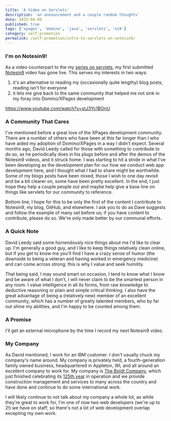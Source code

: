 ```yaml
---
title: 'A Video on Servlets'
description: 'an announcement and a couple random thoughts'
date: 2015-04-09
published: true
tags: ['xpages', 'domino', 'java', 'servlets', 'ni9']
category: self-promotion
permalink: /self-promotion/intro-to-servlets-on-notesin9/
---
```


<!-- {% include series.html %} -->

### I'm on Notesin9!

As a video counterpart to the my [series on servlets](/servlet-series/), my first submitted [Notesin9](https://www.notesin9.com/2015/04/09/notesin9-173-getting-started-with-servlets/) video has gone live. This serves my interests in two ways:

1. it's an alternative to reading my (occasionally quite lengthy) blog posts; reading isn't for everyone
2. it lets me give back to the same community that helped me not sink in my foray into Domino/XPages development

https://www.youtube.com/watch?v=stJ3Yc1BOnU

### A Community That Cares

I've mentioned before a great love of the XPages development community. There are a number of others who have been at this far longer than I who have aided my adoption of Domino/XPages in a way I didn't expect. Several months ago, David Leedy called for those with something to contribute to do so, as he periodically does in his plugs before and after the demos of the Notesin9 videos, and it struck home. I was starting to hit a stride in what I've been developing as the development plan for our how we conduct web app development here, and I thought what I had to share might be worthwhile. Some of my blogs posts have been mixed, those I wish to one day revisit and be a bit clearer on, some have been pretty excellent. In the end, I just hope they help a couple people out and maybe help give a base line on things like servlets for our community to reference.

Bottom line, I hope for this to be only the first of the content I contribute to Notesin9, my blog, GitHub, and elsewhere. I ask you to do as Dave suggests and follow the example of many set before us; if you have content to contribute, please do so. We're only made better by our communal efforts.

### A Quick Note

David Leedy said some horrendously nice things about me I'd like to clear up. I'm generally a good guy, and I like to keep things relatively clean online, but if you get to know me you'll find I have a crazy sense of humor (the downside to being a veteran and having worked in emergency medicine) and can come across strong; this is why I value and seek humility.

That being said, I may sound smart on occasion, I tend to know what I know and be aware of what I don't, I will never claim to be the smartest person in any room. I value intelligence in all its forms, from raw knowledge to deductive reasoning or plain and simple critical thinking. I also have the great advantage of being a (relatively new) member of an excellent community, which has a number of greatly talented members, who by far out shine my abilities, and I'm happy to be counted among them.


### A Promise

I'll get an external microphone by the time I record my next Notesin9 video.

### My Company

As David mentioned, I work for an IBM customer. I don't usually chuck my company's name around. My company is privately held, a fourth-generation family owned business, headquartered in Appleton, WI, and all around an excellent company to work for. My company is [The Boldt Company](https://www.theboldtcompany.com/), which just finished celebrating its [125th year](https://www.theboldtcompany.com/125-anniversary/home.php) in operation and we provide construction management and services to many across the country and have done and continue to do some international work.

I will likely continue to not talk about my company a whole lot, as while they're great to work for, I'm one of now two web developers (we're up to 2!) we have on staff; so there's not a lot of web development overlap excepting my own work.
